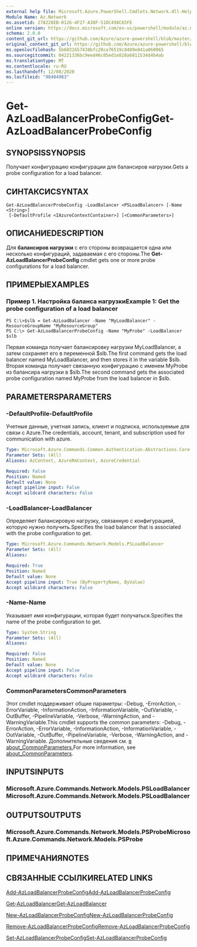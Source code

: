 ```yaml
---
external help file: Microsoft.Azure.PowerShell.Cmdlets.Network.dll-Help.xml
Module Name: Az.Network
ms.assetid: 278228EB-0126-4F27-A30F-51DC498C65FE
online version: https://docs.microsoft.com/en-us/powershell/module/az.network/get-azloadbalancerprobeconfig
schema: 2.0.0
content_git_url: https://github.com/Azure/azure-powershell/blob/master/src/Network/Network/help/Get-AzLoadBalancerProbeConfig.md
original_content_git_url: https://github.com/Azure/azure-powershell/blob/master/src/Network/Network/help/Get-AzLoadBalancerProbeConfig.md
ms.openlocfilehash: 5b6031657438bfc28ce76519c8489e041a060965
ms.sourcegitcommit: 04221336bc9eed46c05ed1e828a6811534d4b4ab
ms.translationtype: MT
ms.contentlocale: ru-RU
ms.lasthandoff: 12/08/2020
ms.locfileid: "98404983"
---
```

# <span data-ttu-id="bc869-101">Get-AzLoadBalancerProbeConfig</span><span class="sxs-lookup"><span data-stu-id="bc869-101">Get-AzLoadBalancerProbeConfig</span></span>

## <span data-ttu-id="bc869-102">SYNOPSIS</span><span class="sxs-lookup"><span data-stu-id="bc869-102">SYNOPSIS</span></span>
<span data-ttu-id="bc869-103">Получает конфигурацию конфигурации для балансиров нагрузки.</span><span class="sxs-lookup"><span data-stu-id="bc869-103">Gets a probe configuration for a load balancer.</span></span>

## <span data-ttu-id="bc869-104">СИНТАКСИС</span><span class="sxs-lookup"><span data-stu-id="bc869-104">SYNTAX</span></span>

```
Get-AzLoadBalancerProbeConfig -LoadBalancer <PSLoadBalancer> [-Name <String>]
 [-DefaultProfile <IAzureContextContainer>] [<CommonParameters>]
```

## <span data-ttu-id="bc869-105">ОПИСАНИЕ</span><span class="sxs-lookup"><span data-stu-id="bc869-105">DESCRIPTION</span></span>
<span data-ttu-id="bc869-106">Для **балансиров нагрузки** с его стороны возвращается одна или несколько конфигураций, задаваемая с его стороны.</span><span class="sxs-lookup"><span data-stu-id="bc869-106">The **Get-AzLoadBalancerProbeConfig** cmdlet gets one or more probe configurations for a load balancer.</span></span>

## <span data-ttu-id="bc869-107">ПРИМЕРЫ</span><span class="sxs-lookup"><span data-stu-id="bc869-107">EXAMPLES</span></span>

### <span data-ttu-id="bc869-108">Пример 1. Настройка баланса нагрузки</span><span class="sxs-lookup"><span data-stu-id="bc869-108">Example 1: Get the probe configuration of a load balancer</span></span>
```
PS C:\>$slb = Get-AzLoadBalancer -Name "MyLoadBalancer" -ResourceGroupName "MyResourceGroup"
PS C:\> Get-AzLoadBalancerProbeConfig -Name "MyProbe" -LoadBalancer $slb
```

<span data-ttu-id="bc869-109">Первая команда получает балансировку нагрузки MyLoadBalancer, а затем сохраняет его в переменной $slb.</span><span class="sxs-lookup"><span data-stu-id="bc869-109">The first command gets the load balancer named MyLoadBalancer, and then stores it in the variable $slb.</span></span>
<span data-ttu-id="bc869-110">Вторая команда получает связанную конфигурацию с именем MyProbe из балансира нагрузки в $slb.</span><span class="sxs-lookup"><span data-stu-id="bc869-110">The second command gets the associated probe configuration named MyProbe from the load balancer in $slb.</span></span>

## <span data-ttu-id="bc869-111">PARAMETERS</span><span class="sxs-lookup"><span data-stu-id="bc869-111">PARAMETERS</span></span>

### <span data-ttu-id="bc869-112">-DefaultProfile</span><span class="sxs-lookup"><span data-stu-id="bc869-112">-DefaultProfile</span></span>
<span data-ttu-id="bc869-113">Учетные данные, учетная запись, клиент и подписка, используемые для связи с Azure.</span><span class="sxs-lookup"><span data-stu-id="bc869-113">The credentials, account, tenant, and subscription used for communication with azure.</span></span>

```yaml
Type: Microsoft.Azure.Commands.Common.Authentication.Abstractions.Core.IAzureContextContainer
Parameter Sets: (All)
Aliases: AzContext, AzureRmContext, AzureCredential

Required: False
Position: Named
Default value: None
Accept pipeline input: False
Accept wildcard characters: False
```

### <span data-ttu-id="bc869-114">-LoadBalancer</span><span class="sxs-lookup"><span data-stu-id="bc869-114">-LoadBalancer</span></span>
<span data-ttu-id="bc869-115">Определяет балансировую нагрузку, связанную с конфигурацией, которую нужно получить.</span><span class="sxs-lookup"><span data-stu-id="bc869-115">Specifies the load balancer that is associated with the probe configuration to get.</span></span>

```yaml
Type: Microsoft.Azure.Commands.Network.Models.PSLoadBalancer
Parameter Sets: (All)
Aliases:

Required: True
Position: Named
Default value: None
Accept pipeline input: True (ByPropertyName, ByValue)
Accept wildcard characters: False
```

### <span data-ttu-id="bc869-116">-Name</span><span class="sxs-lookup"><span data-stu-id="bc869-116">-Name</span></span>
<span data-ttu-id="bc869-117">Указывает имя конфигурации, которая будет получаться.</span><span class="sxs-lookup"><span data-stu-id="bc869-117">Specifies the name of the probe configuration to get.</span></span>

```yaml
Type: System.String
Parameter Sets: (All)
Aliases:

Required: False
Position: Named
Default value: None
Accept pipeline input: False
Accept wildcard characters: False
```

### <span data-ttu-id="bc869-118">CommonParameters</span><span class="sxs-lookup"><span data-stu-id="bc869-118">CommonParameters</span></span>
<span data-ttu-id="bc869-119">Этот cmdlet поддерживает общие параметры: -Debug, -ErrorAction, -ErrorVariable, -InformationAction, -InformationVariable, -OutVariable, -OutBuffer, -PipelineVariable, -Verbose, -WarningAction, and -WarningVariable.</span><span class="sxs-lookup"><span data-stu-id="bc869-119">This cmdlet supports the common parameters: -Debug, -ErrorAction, -ErrorVariable, -InformationAction, -InformationVariable, -OutVariable, -OutBuffer, -PipelineVariable, -Verbose, -WarningAction, and -WarningVariable.</span></span> <span data-ttu-id="bc869-120">Дополнительные сведения см. [в about_CommonParameters.](http://go.microsoft.com/fwlink/?LinkID=113216)</span><span class="sxs-lookup"><span data-stu-id="bc869-120">For more information, see [about_CommonParameters](http://go.microsoft.com/fwlink/?LinkID=113216).</span></span>

## <span data-ttu-id="bc869-121">INPUTS</span><span class="sxs-lookup"><span data-stu-id="bc869-121">INPUTS</span></span>

### <span data-ttu-id="bc869-122">Microsoft.Azure.Commands.Network.Models.PSLoadBalancer</span><span class="sxs-lookup"><span data-stu-id="bc869-122">Microsoft.Azure.Commands.Network.Models.PSLoadBalancer</span></span>

## <span data-ttu-id="bc869-123">OUTPUTS</span><span class="sxs-lookup"><span data-stu-id="bc869-123">OUTPUTS</span></span>

### <span data-ttu-id="bc869-124">Microsoft.Azure.Commands.Network.Models.PSProbe</span><span class="sxs-lookup"><span data-stu-id="bc869-124">Microsoft.Azure.Commands.Network.Models.PSProbe</span></span>

## <span data-ttu-id="bc869-125">ПРИМЕЧАНИЯ</span><span class="sxs-lookup"><span data-stu-id="bc869-125">NOTES</span></span>

## <span data-ttu-id="bc869-126">СВЯЗАННЫЕ ССЫЛКИ</span><span class="sxs-lookup"><span data-stu-id="bc869-126">RELATED LINKS</span></span>

[<span data-ttu-id="bc869-127">Add-AzLoadBalancerProbeConfig</span><span class="sxs-lookup"><span data-stu-id="bc869-127">Add-AzLoadBalancerProbeConfig</span></span>](./Add-AzLoadBalancerProbeConfig.md)

[<span data-ttu-id="bc869-128">Get-AzLoadBalancer</span><span class="sxs-lookup"><span data-stu-id="bc869-128">Get-AzLoadBalancer</span></span>](./Get-AzLoadBalancer.md)

[<span data-ttu-id="bc869-129">New-AzLoadBalancerProbeConfig</span><span class="sxs-lookup"><span data-stu-id="bc869-129">New-AzLoadBalancerProbeConfig</span></span>](./New-AzLoadBalancerProbeConfig.md)

[<span data-ttu-id="bc869-130">Remove-AzLoadBalancerProbeConfig</span><span class="sxs-lookup"><span data-stu-id="bc869-130">Remove-AzLoadBalancerProbeConfig</span></span>](./Remove-AzLoadBalancerProbeConfig.md)

[<span data-ttu-id="bc869-131">Set-AzLoadBalancerProbeConfig</span><span class="sxs-lookup"><span data-stu-id="bc869-131">Set-AzLoadBalancerProbeConfig</span></span>](./Set-AzLoadBalancerProbeConfig.md)



